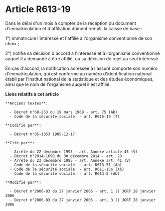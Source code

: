 # Article R613-19

Dans le délai d'un mois à compter de la réception du document d'immatriculation et d'affiliation dûment rempli, la caisse de
base :

1°) immatricule l'intéressé et l'affilie à l'organisme conventionné de son choix ;

2°) notifie sa décision d'accord à l'intéressé et à l'organisme conventionné auquel il a demandé à être affilié, ou sa
décision de rejet au seul intéressé.

En cas d'accord, la notification adressée à l'assuré comporte son numéro d'immatriculation, qui est conforme au numéro
d'identification national établi par l'Institut national de la statistique et des études économiques, ainsi que le nom de
l'organisme auquel il est affilié.

**Liens relatifs à cet article**

	**Anciens textes**:

	  - Décret n°68-253 du 19 mars 1968 - art. 75 (Ab)
	  - Code de la sécurité sociale. - art. R615-19 (T)

	**Codifié par**:

	  - Décret n°85-1353 1985-12-17

	**Cité par**:

	  - Arrêté du 22 décembre 1993 - art. Annexe article 45 (V)
	  - Décret n°2014-1690 du 30 décembre 2014 - art. 28
	  - Arrêté du 23 décembre 1985 - art. Annexe art. 41 (V)
	  - Code de la sécurité sociale. - art. D613-51 (Ab)
	  - Code de la sécurité sociale. - art. R611-136 (Ab)
	  - Code de la sécurité sociale. - art. R613-5 (Ab)

	**Modifié par**:

	  - Décret n°2006-83 du 27 janvier 2006 - art. 1 () JORF 28 janvier 2006
	  - Décret n°2006-83 du 27 janvier 2006 - art. 3 () JORF 28 janvier 2006
